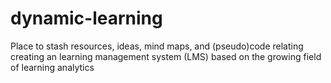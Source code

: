 # dynamic-learning
Place to stash resources, ideas, mind maps, and (pseudo)code relating creating an learning management system (LMS) based on the growing field of learning analytics
